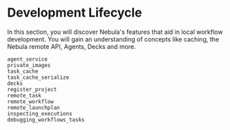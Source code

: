 # Development Lifecycle

In this section, you will discover Nebula's features that aid in local workflow development.
You will gain an understanding of concepts like caching, the Nebula remote API, Agents, Decks and more.

```{auto-examples-toc}
agent_service
private_images
task_cache
task_cache_serialize
decks
register_project
remote_task
remote_workflow
remote_launchplan
inspecting_executions
debugging_workflows_tasks
```
